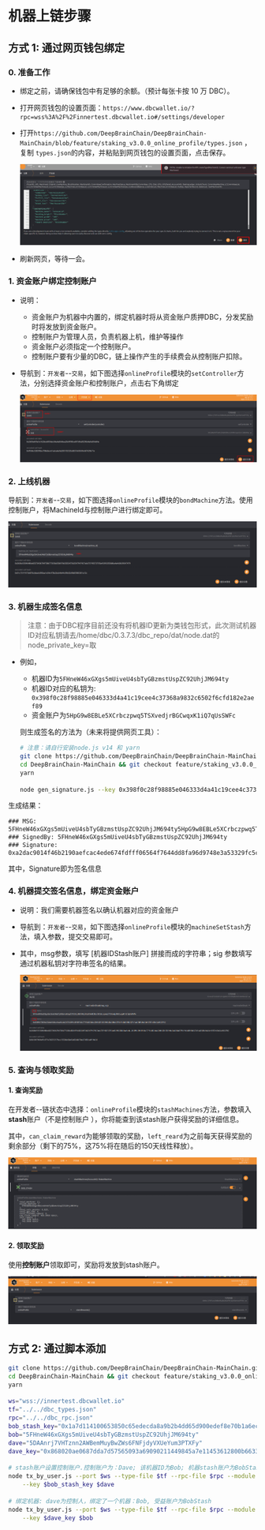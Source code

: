 # 机器上链步骤

## 方式 1: 通过网页钱包绑定

### 0. 准备工作

+ 绑定之前，请确保钱包中有足够的余额。（预计每张卡按 10 万 DBC）。
+ 打开网页钱包的设置页面：`https://www.dbcwallet.io/?rpc=wss%3A%2F%2Finnertest.dbcwallet.io#/settings/developer`

+ 打开`https://github.com/DeepBrainChain/DeepBrainChain-MainChain/blob/feature/staking_v3.0.0_online_profile/types.json` ，复制 `types.json`的内容，并粘贴到网页钱包的设置页面，点击保存。

  ![](bonding_machine.assets/火狐截图_2021-06-01T08-25-33.414Z.png)

+ 刷新网页，等待一会。

### 1. 资金账户绑定控制账户

+ 说明：

  +  资金账户为机器中内置的，绑定机器时将从资金账户质押DBC，分发奖励时将发放到资金账户。
  + 控制账户为管理人员，负责机器上机，维护等操作
  + 资金账户必须指定一个控制账户。
  + 控制账户要有少量的DBC，链上操作产生的手续费会从控制账户扣除。

+ 导航到：`开发者`--`交易`，如下图选择`onlineProfile`模块的`setController`方法，分别选择资金账户和控制账户，点击右下角绑定

  ![image-20210621162810500](bonding_machine.assets/image-20210621162810500.png)
  
### 2. 上线机器

​	导航到：`开发者`--`交易`，如下图选择`onlineProfile`模块的`bondMachine`方法。使用控制账户，将MachineId与控制账户进行绑定即可。

![image-20210621164107038](bonding_machine.assets/image-20210621164107038.png)

### 3. 机器生成签名信息

> 注意：由于DBC程序目前还没有将机器ID更新为类钱包形式，此次测试机器ID对应私钥请去/home/dbc/0.3.7.3/dbc_repo/dat/node.dat的node_private_key=取

+ 例如，

  + 机器ID为`5FHneW46xGXgs5mUiveU4sbTyGBzmstUspZC92UhjJM694ty`
  + 机器ID对应的私钥为: `0x398f0c28f98885e046333d4a41c19cee4c37368a9832c6502f6cfd182e2aef89`
  + 资金账户为`5HpG9w8EBLe5XCrbczpwq5TSXvedjrBGCwqxK1iQ7qUsSWFc`

  则生成签名的方法为（未来将提供网页工具）：

  ```bash
  # 注意：请自行安装node.js v14 和 yarn
  git clone https://github.com/DeepBrainChain/DeepBrainChain-MainChain.git
  cd DeepBrainChain-MainChain && git checkout feature/staking_v3.0.0_online_profile && cd scripts/test_script
  yarn
  
  node gen_signature.js --key 0x398f0c28f98885e046333d4a41c19cee4c37368a9832c6502f6cfd182e2aef89 --msg "5FHneW46xGXgs5mUiveU4sbTyGBzmstUspZC92UhjJM694ty5HpG9w8EBLe5XCrbczpwq5TSXvedjrBGCwqxK1iQ7qUsSWFc"
  ```

生成结果：

```
### MSG: 5FHneW46xGXgs5mUiveU4sbTyGBzmstUspZC92UhjJM694ty5HpG9w8EBLe5XCrbczpwq5TSXvedjrBGCwqxK1iQ7qUsSWFc
### SignedBy: 5FHneW46xGXgs5mUiveU4sbTyGBzmstUspZC92UhjJM694ty
### Signature: 0xa2dac9014f46b2190aefcac4ede674fdfff06564f7644dd8fa96d9748e3a53329fc5c028651a756e5e287927ea0d20fafb3fa8264dd8be46108b26a387915182
```

其中，Signature即为签名信息

### 4. 机器提交签名信息，绑定资金账户

+ 说明：我们需要机器签名以确认机器对应的资金账户

+ 导航到：`开发者`--`交易`，如下图选择`onlineProfile`模块的`machineSetStash`方法，填入参数，提交交易即可。

+ 其中，msg参数，填写 [机器IDStash账户] 拼接而成的字符串；sig 参数填写通过机器私钥对字符串签名的结果。

  ![image-20210622151757950](bonding_machine.assets/image-20210622151757950.png)





### 5. 查询与领取奖励

#### 1. 查询奖励

在开发者--链状态中选择：`onlineProfile`模块的`stashMachines`方法，参数填入**stash**账户（不是控制账户 ），你将能查到该stash账户获得奖励的详细信息。

其中，`can_claim_reward`为能够领取的奖励，`left_reard`为之前每天获得奖励的剩余部分（剩下的75%，这75%将在随后的150天线性释放）。

![image-20210623143656481](bonding_machine.assets/image-20210623143656481.png)

#### 2. 领取奖励

使用**控制账户**领取即可，奖励将发放到stash账户。

![image-20210623144049700](bonding_machine.assets/image-20210623144049700.png)

## 方式 2: 通过脚本添加

```bash
git clone https://github.com/DeepBrainChain/DeepBrainChain-MainChain.git
cd DeepBrainChain-MainChain && git checkout feature/staking_v3.0.0_online_profile && cd scripts/test_script
yarn

ws="wss://innertest.dbcwallet.io"
tf="../../dbc_types.json"
rpc="../../dbc_rpc.json"
bob_stash_key="0x1a7d114100653850c65edecda8a9b2b4dd65d900edef8e70b1a6ecdcda967056"
bob="5FHneW46xGXgs5mUiveU4sbTyGBzmstUspZC92UhjJM694ty"
dave="5DAAnrj7VHTznn2AWBemMuyBwZWs6FNFjdyVXUeYum3PTXFy"
dave_key="0x868020ae0687dda7d57565093a69090211449845a7e11453612800b663307246"

# stash账户设置控制账户.控制账户为：Dave; 该机器ID为Bob; 机器stash账户为BobStash:
node tx_by_user.js --port $ws --type-file $tf --rpc-file $rpc --module onlineProfile --func setController \
    --key $bob_stash_key $dave

# 绑定机器: dave为控制人，绑定了一个机器：Bob, 受益账户为BobStash
node tx_by_user.js --port $ws --type-file $tf --rpc-file $rpc --module onlineProfile --func bondMachine \
    --key $dave_key $bob
```
